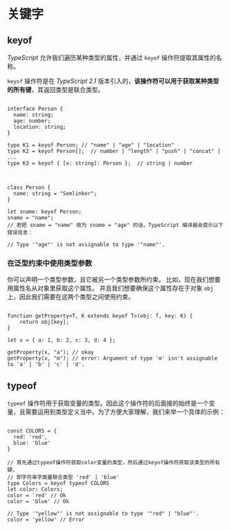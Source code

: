 # 关键字


## keyof

*TypeScript* 允许我们遍历某种类型的属性，并通过 `keyof` 操作符提取其属性的名称。

`keyof` 操作符是在 *TypeScript 2.1* 版本引入的，**该操作符可以用于获取某种类型的所有键**，其返回类型是联合类型。

```{code-block} ts

interface Person {
  name: string;
  age: number;
  location: string;
}

type K1 = keyof Person; // "name" | "age" | "location"
type K2 = keyof Person[];  // number | "length" | "push" | "concat" | ...
type K3 = keyof { [x: string]: Person };  // string | number
```



```{code-block} ts


class Person {
  name: string = "Semlinker";
}

let sname: keyof Person;
sname = "name";
// 若把 sname = "name" 改为 sname = "age" 的话，TypeScript 编译器会提示以下错误信息：

// Type '"age"' is not assignable to type '"name"'.
```



### 在泛型约束中使用类型参数

你可以声明一个类型参数，且它被另一个类型参数所约束。 比如，现在我们想要用属性名从对象里获取这个属性。 并且我们想要确保这个属性存在于对象 `obj` 上，因此我们需要在这两个类型之间使用约束。

```{code-block} ts

function getProperty<T, K extends keyof T>(obj: T, key: K) {
    return obj[key];
}

let x = { a: 1, b: 2, c: 3, d: 4 };

getProperty(x, "a"); // okay
getProperty(x, "m"); // error: Argument of type 'm' isn't assignable to 'a' | 'b' | 'c' | 'd'.
```


## typeof 

`typeof` 操作符用于获取变量的类型。因此这个操作符的后面接的始终是一个变量，且需要运用到类型定义当中。为了方便大家理解，我们来举一个具体的示例：

```{code-block} ts

const COLORS = {
  red: 'red',
  blue: 'blue'
}

// 首先通过typeof操作符获取color变量的类型，然后通过keyof操作符获取该类型的所有键，
// 即字符串字面量联合类型 'red' | 'blue'
type Colors = keyof typeof COLORS 
let color: Colors;
color = 'red' // Ok
color = 'blue' // Ok

// Type '"yellow"' is not assignable to type '"red" | "blue"'.
color = 'yellow' // Error
```


<!-- ## instanceof -->
